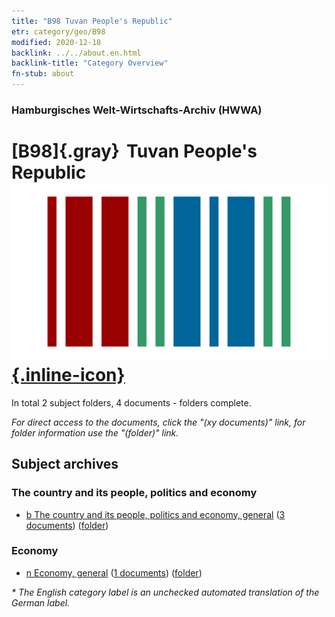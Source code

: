 ```yaml
---
title: "B98 Tuvan People's Republic"
etr: category/geo/B98
modified: 2020-12-18
backlink: ../../about.en.html
backlink-title: "Category Overview"
fn-stub: about
---
```


### Hamburgisches Welt-Wirtschafts-Archiv (HWWA)
# [B98]{.gray}&#8201; Tuvan People's Republic&#160; [![Wikidata item](/images/Wikidata-logo.svg){.inline-icon}](http://www.wikidata.org/entity/Q816709)





In total 2 subject folders, 4 documents - folders complete.

_For direct access to the documents, click the "(xy documents)" link, for folder information use the "(folder)" link._

## Subject archives



### The country and its people, politics and economy

- [b The country and its people, politics and economy, general](../../../subject/about.en.html#b) (<a href="https://dfg-viewer.de/show/?tx_dlf[id]=https://pm20.zbw.eu/mets/sh/1412xx/141260/1441xx/144196/public.mets.en.xml" target="_blank">3 documents</a>) ([folder](http://purl.org/pressemappe20/folder/sh/141260,144196))

### Economy

- [n Economy, general](../../../subject/about.en.html#n) (<a href="https://dfg-viewer.de/show/?tx_dlf[id]=https://pm20.zbw.eu/mets/sh/1412xx/141260/1449xx/144930/public.mets.en.xml" target="_blank">1 documents</a>) ([folder](http://purl.org/pressemappe20/folder/sh/141260,144930))


_* The English category label is an unchecked automated translation of the German label._

